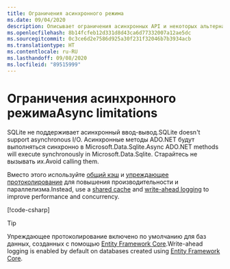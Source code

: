 ```yaml
---
title: Ограничения асинхронного режима
ms.date: 09/04/2020
description: Описывает ограничения асинхронных API и некоторых альтернатив, которые можно использовать вместо них.
ms.openlocfilehash: 8b14fcfeb12d331d8d43ca6d77332007a12ae5dc
ms.sourcegitcommit: 0c3ce6d2e7586d925a30f231f32046b7b3934acb
ms.translationtype: HT
ms.contentlocale: ru-RU
ms.lasthandoff: 09/08/2020
ms.locfileid: "89515999"
---
```

# <a name="async-limitations"></a><span data-ttu-id="6e642-103">Ограничения асинхронного режима</span><span class="sxs-lookup"><span data-stu-id="6e642-103">Async limitations</span></span>

<span data-ttu-id="6e642-104">SQLite не поддерживает асинхронный ввод-вывод.</span><span class="sxs-lookup"><span data-stu-id="6e642-104">SQLite doesn't support asynchronous I/O.</span></span> <span data-ttu-id="6e642-105">Асинхронные методы ADO.NET будут выполняться синхронно в Microsoft.Data.Sqlite.</span><span class="sxs-lookup"><span data-stu-id="6e642-105">Async ADO.NET methods will execute synchronously in Microsoft.Data.Sqlite.</span></span> <span data-ttu-id="6e642-106">Старайтесь не вызывать их.</span><span class="sxs-lookup"><span data-stu-id="6e642-106">Avoid calling them.</span></span>

<span data-ttu-id="6e642-107">Вместо этого используйте [общий кэш](connection-strings.md#cache) и [упреждающее протоколирование](https://www.sqlite.org/wal.html) для повышения производительности и параллелизма.</span><span class="sxs-lookup"><span data-stu-id="6e642-107">Instead, use a [shared cache](connection-strings.md#cache) and [write-ahead logging](https://www.sqlite.org/wal.html) to improve performance and concurrency.</span></span>

[!code-csharp[](../../../../samples/snippets/standard/data/sqlite/AsyncSample/Program.cs?name=snippet_WAL)]

> [!TIP]
> <span data-ttu-id="6e642-108">Упреждающее протоколирование включено по умолчанию для баз данных, созданных с помощью [Entity Framework Core](/ef/core/).</span><span class="sxs-lookup"><span data-stu-id="6e642-108">Write-ahead logging is enabled by default on databases created using [Entity Framework Core](/ef/core/).</span></span>
